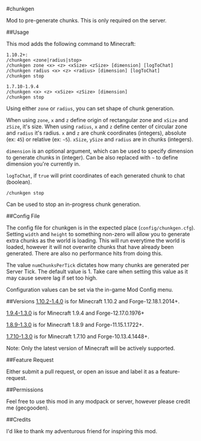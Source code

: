 #chunkgen

Mod to pre-generate chunks. This is only required on the server.

##Usage

This mod adds the following command to Minecraft:

```
1.10.2+:
/chunkgen <zone|radius|stop>
/chunkgen zone <x> <z> <xSize> <zSize> [dimension] [logToChat]
/chunkgen radius <x> <z> <radius> [dimension] [logToChat]
/chunkgen stop

1.7.10-1.9.4
/chunkgen <x> <z> <xSize> <zSize> [dimension]
/chunkgen stop
```

Using either `zone` or `radius`, you can set shape of chunk generation.

When using `zone`, `x` and `z` define origin of rectangular zone and `xSize` and `zSize`, it's size.
When using `radius`, `x` and `z` define center of circular zone and `radius` it's radius.
`x` and `z` are chunk coordinates (integers), absolute (ex: `45`) or relative (ex: `~5`). `xSize`, `ySize` and `radius` are in chunks (integers).

`dimension` is an optional argument, which can be used to specify dimension to generate chunks in (integer). Can be also replaced with `~` to define dimension you're currently in.

`logToChat`, if `true` will print coordinates of each generated chunk to chat (boolean).

```
/chunkgen stop
```

Can be used to stop an in-progress chunk generation.

##Config File

The config file for chunkgen is in the expected place (`config/chunkgen.cfg`).
Setting `width` and `height` to something non-zero will allow you to generate extra chunks as the world is loading. This will run everytime the world is loaded, however it will not overwrite chunks that have already been generated. There are also no performance hits from doing this.

The value `numChunksPerTick` dictates how many chunks are generated per Server Tick. The default value is 1. Take care when setting this value as it may cause severe lag if set too high.

Configuration values can be set via the in-game Mod Config menu.

##Versions
[1.10.2-1.4.0](https://github.com/gecgooden/chunkgen/releases/tag/1.4.0) is for Minecraft 1.10.2 and Forge-12.18.1.2014+.

[1.9.4-1.3.0](https://github.com/gecgooden/chunkgen/releases/tag/1.3.0) is for Minecraft 1.9.4 and Forge-12.17.0.1976+

[1.8.9-1.3.0](https://github.com/gecgooden/chunkgen/releases/tag/1.3.0) is for Minecraft 1.8.9 and Forge-11.15.1.1722+.

[1.7.10-1.3.0](https://github.com/gecgooden/chunkgen/releases/tag/1.3.0) is for Minecraft 1.7.10 and Forge-10.13.4.1448+.

Note: Only the latest version of Minecraft will be actively supported. 

##Feature Request

Either submit a pull request, or open an issue and label it as a feature-request.

##Permissions

Feel free to use this mod in any modpack or server, however please credit me (gecgooden).

##Credits

I'd like to thank my adventurous friend for inspiring this mod.
